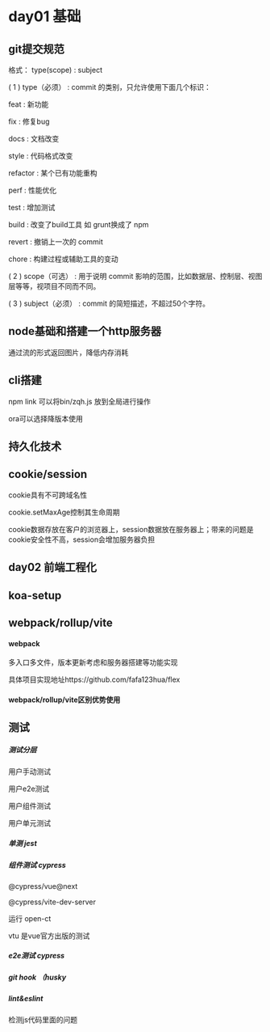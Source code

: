 # day01 基础



## git提交规范

格式：
type(scope) : subject

( 1 ) type（必须） : commit 的类别，只允许使用下面几个标识：

feat : 新功能

fix : 修复bug

docs : 文档改变

style : 代码格式改变

refactor : 某个已有功能重构

perf : 性能优化

test : 增加测试

build : 改变了build工具 如 grunt换成了 npm

revert : 撤销上一次的 commit

chore : 构建过程或辅助工具的变动

( 2 ) scope（可选） : 用于说明 commit 影响的范围，比如数据层、控制层、视图层等等，视项目不同而不同。

( 3 ) subject（必须） : commit 的简短描述，不超过50个字符。

## node基础和搭建一个http服务器

通过流的形式返回图片，降低内存消耗

## cli搭建

npm link 可以将bin/zqh.js 放到全局进行操作

ora可以选择降版本使用

## 持久化技术

## cookie/session

cookie具有不可跨域名性

cookie.setMaxAge控制其生命周期

cookie数据存放在客户的浏览器上，session数据放在服务器上；带来的问题是cookie安全性不高，session会增加服务器负担

## day02 前端工程化


## koa-setup



## webpack/rollup/vite



#### webpack

多入口多文件，版本更新考虑和服务器搭建等功能实现

具体项目实现地址https://github.com/fafa123hua/flex



#### webpack/rollup/vite区别优势使用





## 测试

##### 测试分层

用户手动测试

用户e2e测试

用户组件测试

用户单元测试



##### 单测 jest



##### 组件测试 cypress

@cypress/vue@next

@cypress/vite-dev-server

运行 open-ct 

vtu 是vue官方出版的测试



##### e2e测试 cypress



##### git hook （husky



##### lint&eslint

检测js代码里面的问题



